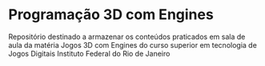 # Programação 3D com Engines

Repositório destinado a armazenar os conteúdos praticados em sala de aula da matéria Jogos 3D com Engines do curso superior em tecnologia de Jogos Digitais
Instituto Federal do Rio de Janeiro
